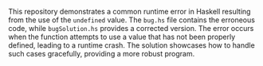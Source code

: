 This repository demonstrates a common runtime error in Haskell resulting from the use of the `undefined` value. The `bug.hs` file contains the erroneous code, while `bugSolution.hs` provides a corrected version. The error occurs when the function attempts to use a value that has not been properly defined, leading to a runtime crash.  The solution showcases how to handle such cases gracefully, providing a more robust program.